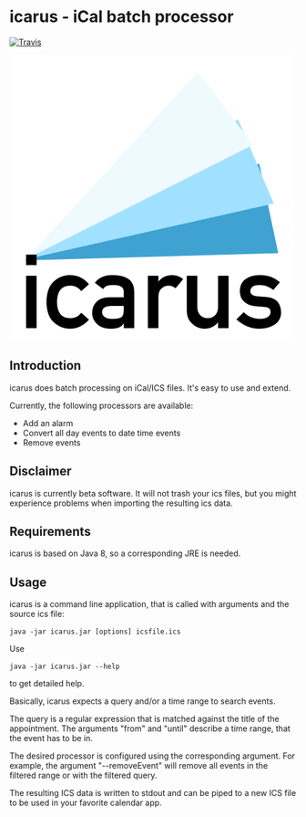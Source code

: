 # icarus - iCal batch processor
[![Travis](https://img.shields.io/travis/dploeger/icarus.svg)](https://travis-ci.org/dploeger/icarus)

![icarus](design/logo.png)

## Introduction

icarus does batch processing on iCal/ICS files. It's easy to use and
extend.

Currently, the following processors are available:

* Add an alarm
* Convert all day events to date time events
* Remove events

## Disclaimer

icarus is currently beta software. It will not trash your ics files, but
 you might experience problems when importing the resulting ics data.

## Requirements

icarus is based on Java 8, so a corresponding JRE is needed.

## Usage

icarus is a command line application, that is called with
arguments and the source ics file:

    java -jar icarus.jar [options] icsfile.ics

Use

    java -jar icarus.jar --help

to get detailed help.

Basically, icarus expects a query and/or a time range to search
events.

The query is a regular expression that is matched against the title of
the appointment. The arguments "from" and "until" describe a time range,
that the event has to be in.

The desired processor is configured using the corresponding
argument. For example, the argument "--removeEvent" will remove all events
in the filtered range or with the filtered query.

The resulting ICS data is written to stdout and can be piped to a new
ICS file to be used in your favorite calendar app.